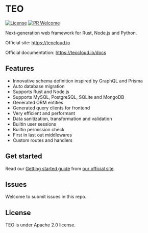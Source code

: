 TEO
===
[![License][license-image]][license-url] [![PR Welcome][pr-image]][pr-url]

Next-generation web framework for Rust, Node.js and Python.

Official site: https://teocloud.io

Official documentation: https://teocloud.io/docs

## Features

* Innovative schema definition inspired by GraphQL and Prisma
* Auto database migration
* Supports Rust and Node.js
* Supports MySQL, PostgreSQL, SQLite and MongoDB
* Generated ORM entities
* Generated query clients for frontend
* Very efficient and performant
* Data sanitization, transformation and validation
* Builtin user sessions
* Builtin permission check
* First in last out middlewares
* Custom routes and handlers

## Get started

Read our [Getting started guide](https://teocloud.io/docs/getting-started/quickstart) from 
[our official site](https://teocloud.io).

## Issues

Welcome to submit issues in this repo.

## License

TEO is under Apache 2.0 license.

[license-image]: https://img.shields.io/github/license/teocloud/teo.svg?style=flat-square
[license-url]: https://github.com/teocloud/teo/blob/master/LICENSE
[pr-image]: https://img.shields.io/badge/PRs-welcome-brightgreen.svg?style=flat-square
[pr-url]: https://github.com/teocloud/teo
